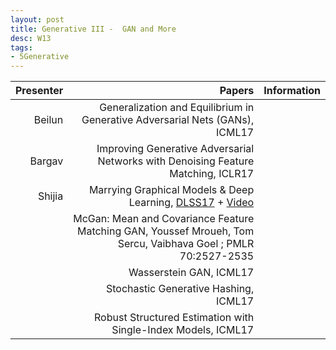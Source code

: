 ```yaml
---
layout: post
title: Generative III -  GAN and More
desc: W13
tags:
- 5Generative
---
```



| Presenter | Papers | Information|
| -----: | ----------: | :----- |
| Beilun | Generalization and Equilibrium in Generative Adversarial Nets (GANs), ICML17 |
| Bargav | Improving Generative Adversarial Networks with Denoising Feature Matching, ICLR17 |
| Shijia | Marrying Graphical Models &	Deep Learning, [DLSS17](http://videolectures.net/site/normal_dl/tag=1129736/deeplearning2017_welling_inference_01.pdf) + [Video](http://videolectures.net/deeplearning2017_welling_inference/)|
|  | McGan: Mean and Covariance Feature Matching GAN, Youssef Mroueh, Tom Sercu, Vaibhava Goel ; PMLR 70:2527-2535 |
|  | Wasserstein GAN, ICML17 |
| | Stochastic Generative Hashing, ICML17 |
| | Robust Structured Estimation with Single-Index Models, ICML17|
